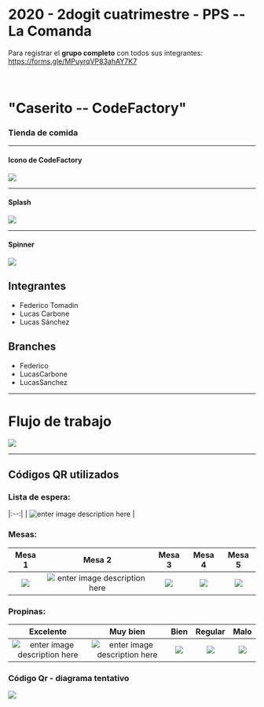 <h1>2020 - 2dogit cuatrimestre - PPS -- La Comanda</h1>

Para registrar el <strong>grupo completo</strong> con todos sus integrantes: https://forms.gle/MPuyrqVP83ahAY7K7

<br>

# "Caserito -- CodeFactory"
### Tienda de comida
<hr>
<h4>Icono de CodeFactory</h4>
<img src="restaurant/src/assets/logo_restaurante.png">
<hr>
<h4>Splash</h4>
<img src="restaurant/src/assets/splashScreen.png">
<hr>
<h4>Spinner</h4>
<img src="restaurant/src/assets/logo_restaurante.png">


## Integrantes
- Federico Tomadin
- Lucas Carbone
- Lucas Sánchez

## Branches
- Federico 
- LucasCarbone
- LucasSanchez
<hr>

# Flujo de trabajo



<a href="https://docs.google.com/spreadsheets/d/1C5TlboQ4kwM8ISqbjtcPCJSgXAjIX555JuIrCkci7Nk/edit?usp=sharing" target="_blank"><img src = "flujo_trabajo.png"></a>
<hr>

## Códigos QR utilizados

### Lista de espera:
|:--:|
| ![enter image description here](https://github.com/federicotomadin/2020_TP_PPS_Comanda_2_cuatri/blob/main/QRs/LISTA-DE-ESPERA.png) | 

### Mesas: 
| Mesa 1 | Mesa 2  | Mesa 3 | Mesa 4 | Mesa 5 |
|:--: | :--: | :--: | :--: | :--: |
| ![](https://github.com/federicotomadin/2020_TP_PPS_Comanda_2_cuatri/blob/main/QRs/Mesas/qr-mesa-1.png) | ![enter image description here](https://github.com/federicotomadin/2020_TP_PPS_Comanda_2_cuatri/blob/main/QRs/Mesas/qr-mesa-2.png)| ![](https://github.com/federicotomadin/2020_TP_PPS_Comanda_2_cuatri/blob/main/QRs/Mesas/qr-mesa-3.png) | ![](https://github.com/federicotomadin/2020_TP_PPS_Comanda_2_cuatri/blob/main/QRs/Mesas/qr-mesa-4.png) | ![](https://github.com/federicotomadin/2020_TP_PPS_Comanda_2_cuatri/blob/main/QRs/Mesas/qr-mesa-5.png) | 

### Propinas: 
| Excelente | Muy bien  | Bien | Regular | Malo |
|:--: | :--: | :--: | :--: | :--: |
| ![enter image description here](https://github.com/federicotomadin/2020_TP_PPS_Comanda_2_cuatri/blob/main/QRs/Propinas/propina1.png) | ![enter image description here](https://github.com/federicotomadin/2020_TP_PPS_Comanda_2_cuatri/blob/main/QRs/Propinas/propina2.png)| ![](https://github.com/federicotomadin/2020_TP_PPS_Comanda_2_cuatri/blob/main/QRs/Propinas/propina3.png) | ![](https://github.com/federicotomadin/2020_TP_PPS_Comanda_2_cuatri/blob/main/QRs/Propinas/propina4.png) | ![](https://github.com/federicotomadin/2020_TP_PPS_Comanda_2_cuatri/blob/main/QRs/Propinas/propina5.png) | 


<h3> Código Qr - diagrama tentativo</h3>
  <img src="https://github.com/maxineiner/2020_TP_PPS_Comanda_1_cuatri/blob/master/Diagrama_QR_MESA.jpg" >



